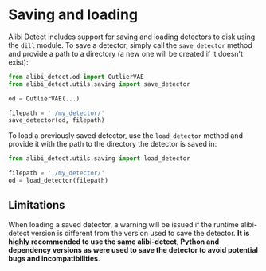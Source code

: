 # Saving and loading

Alibi Detect includes support for saving and loading detectors to disk using the `dill` module. To 
save a detector, simply call the `save_detector` method and provide a path to a directory (a new
one will be created if it doesn't exist):

```python
from alibi_detect.od import OutlierVAE
from alibi_detect.utils.saving import save_detector

od = OutlierVAE(...)

filepath = './my_detector/'
save_detector(od, filepath)
```

To load a previously saved detector, use the `load_detector` method and provide it with the
path to the directory the detector is saved in:

```python
from alibi_detect.utils.saving import load_detector

filepath = './my_detector/'
od = load_detector(filepath)
```

## Limitations
When loading a saved detector, a warning will be issued if the runtime alibi-detect version is 
different from the version used to save the detector. **It is highly recommended to use the same 
alibi-detect, Python and dependency versions as were used to save the detector to avoid potential 
bugs and incompatibilities**.